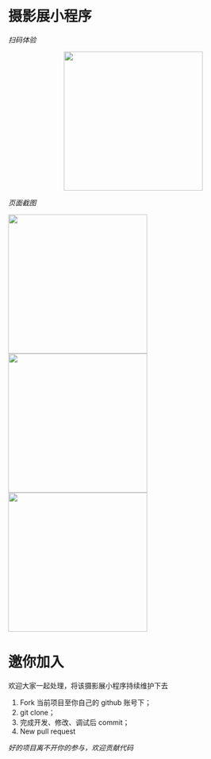 # 摄影展小程序

*扫码体验*

<div align=center>
  <img width=280 src="https://dcdn.it120.cc/2019/10/22/b89980c3-1a73-48d9-b52d-106417b93010.jpeg"/>
</div>

*页面截图*

<div>
  <img width=280 src="http://tva1.sinaimg.cn/large/007X8olVly1g874thfu6sj30n01ds4b9.jpg"/>
  <img width=280 src="http://tva1.sinaimg.cn/large/007X8olVly1g874ti0f04j30n01dsq8m.jpg"/>
  <img width=280 src="http://tva1.sinaimg.cn/large/007X8olVly1g874tighqqj30n01dsq44.jpg"/>
</div>

# 邀你加入

欢迎大家一起处理，将该摄影展小程序持续维护下去

1. Fork 当前项目至你自己的 github 账号下；
2. git clone；
3. 完成开发、修改、调试后 commit；
4. New pull request

*好的项目离不开你的参与，欢迎贡献代码*
